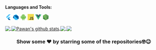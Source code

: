 

<!--
**SL-Shehan/SL-Shehan** is a ✨ _special_ ✨ repository because its `README.md` (this file) appears on your GitHub profile.

Here are some ideas to get you started:

- 🔭 I’m currently working on ...
- 🌱 I’m currently learning ...
- 👯 I’m looking to collaborate on ...
- 🤔 I’m looking for help with ...
- 💬 Ask me about ...
- 📫 How to reach me: ...
- 😄 Pronouns: ...
- ⚡ Fun fact: ...
-->
**Languages and Tools:**  

<code><img height="20" src="https://raw.githubusercontent.com/github/explore/80688e429a7d4ef2fca1e82350fe8e3517d3494d/topics/flutter/flutter.png"></code>
<code><img height="20" src="https://raw.githubusercontent.com/github/explore/80688e429a7d4ef2fca1e82350fe8e3517d3494d/topics/dart/dart.png"></code>
<code><img height="20" src="https://raw.githubusercontent.com/github/explore/80688e429a7d4ef2fca1e82350fe8e3517d3494d/topics/android/android.png"></code>
<code><img height="20" src="https://raw.githubusercontent.com/github/explore/80688e429a7d4ef2fca1e82350fe8e3517d3494d/topics/javascript/javascript.png"></code>
<code><img height="20" src="https://raw.githubusercontent.com/github/explore/80688e429a7d4ef2fca1e82350fe8e3517d3494d/topics/vue/vue.png"></code>
<code><img height="20" src="https://raw.githubusercontent.com/github/explore/80688e429a7d4ef2fca1e82350fe8e3517d3494d/topics/nodejs/nodejs.png"></code>    

<a href="https://github.com/SL-Shehan">
  <img align="center" src="https://github-readme-stats.vercel.app/api/top-langs/?username=SL-Shehan&theme=light&hide_langs_below=1" />
</a>
<a href="https://github.com/SL-Shehan">
 <img align="center" src="https://github-readme-stats.vercel.app/api?username=SL-Shehan&show_icons=true&theme=light&line_height=27" alt="Pawan's github stats"/>
</a>
<a href="https://github.com/SL-Shehan/airdrop">
  <img align="center" src="https://github-readme-stats.vercel.app/api/pin/?username=SL-Shehan&repo=FlutterExampleApps&theme=light" />

</a>
<a href="https://github.com/SL-Shehan/TELEGRAM">
 <img align="center" src="https://github-readme-stats.vercel.app/api/pin/?username=SL-Shehan&repo=VelocityX&theme=light" />
</a>

<div align="center">

### Show some ❤️ by starring some of the repositories🤓😉

</div>
